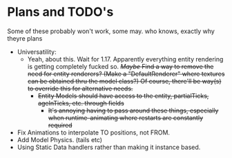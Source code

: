 Plans and TODO's
================
Some of these probably won't work, some may. who knows, exactly why theyre plans

- Universatility:
    - Yeah, about this. Wait for 1.17. Apparently everything entity rendering is getting completely fucked so. ~~*Maybe* Find a way to remove the need for entity renderers?
      (Make a "DefaultRenderer" where textures can be obtained thru the model class?) Of course, there'll be way(s) to
      override this for alternative needs.~~
      - ~~Entity Models should have access to the entity, partialTicks, ageInTicks, etc. through fields~~
          - ~~It's annoying having to pass around these things, especially when runtime-animating where restarts are constantly required~~
- Fix Animations to interpolate TO positions, not FROM.
- Add Model Physics. (tails etc)
- Using Static Data handlers rather than making it instance based.